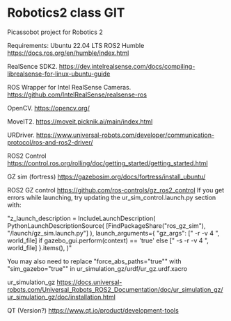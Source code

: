 # Robotics2 class GIT

Picassobot project for Robotics 2

Requirements:
Ubuntu 22.04 LTS
ROS2 Humble
https://docs.ros.org/en/humble/index.html

RealSence SDK2.
https://dev.intelrealsense.com/docs/compiling-librealsense-for-linux-ubuntu-guide

ROS Wrapper for Intel RealSense Cameras.
https://github.com/IntelRealSense/realsense-ros

OpenCV.
https://opencv.org/

MoveIT2.
https://moveit.picknik.ai/main/index.html

URDriver.
https://www.universal-robots.com/developer/communication-protocol/ros-and-ros2-driver/

ROS2 Control
https://control.ros.org/rolling/doc/getting_started/getting_started.html

GZ sim (fortress)
https://gazebosim.org/docs/fortress/install_ubuntu/

ROS2 GZ control
https://github.com/ros-controls/gz_ros2_control
If you get errors while launching, try updating the ur_sim_control.launch.py section with:

"z_launch_description = IncludeLaunchDescription(
  PythonLaunchDescriptionSource(
    [FindPackageShare("ros_gz_sim"), "/launch/gz_sim.launch.py"]
  ),
  launch_arguments={
    "gz_args": [" -r -v 4 ", world_file] if gazebo_gui.perform(context) == 'true' else [" -s -r -v 4 ", world_file]
  }.items(),
)"

You may also need to replace "force_abs_paths="true"" with "sim_gazebo="true"" in ur_simulation_gz/urdf/ur_gz.urdf.xacro

ur_simulation_gz
https://docs.universal-robots.com/Universal_Robots_ROS2_Documentation/doc/ur_simulation_gz/ur_simulation_gz/doc/installation.html

QT (Version?)
https://www.qt.io/product/development-tools

